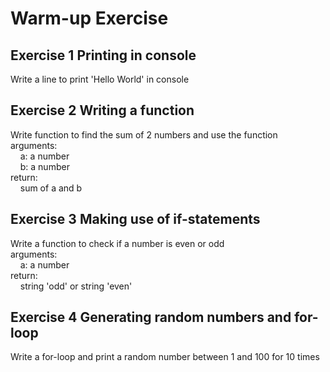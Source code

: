 # Warm-up Exercise

## Exercise 1 Printing in console
Write a line to print 'Hello World' in console

## Exercise 2 Writing a function

Write function to find the sum of 2 numbers and use the function <br>
arguments: <br>
&nbsp;&nbsp;&nbsp;&nbsp;a: a number <br>
&nbsp;&nbsp;&nbsp;&nbsp;b: a number <br>
return: <br>
&nbsp;&nbsp;&nbsp;&nbsp;sum of a and b

## Exercise 3 Making use of if-statements

Write a function to check if a number is even or odd <br>
arguments: <br>
&nbsp;&nbsp;&nbsp;&nbsp;a: a number <br>
return: <br>
&nbsp;&nbsp;&nbsp;&nbsp;string 'odd' or string 'even'

## Exercise 4 Generating random numbers and for-loop

Write a for-loop and print a random number between 1 and 100 for 10 times
